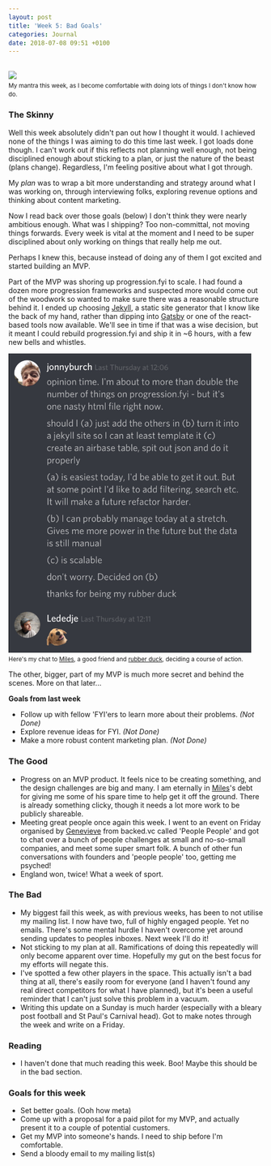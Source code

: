 ```yaml
---
layout: post
title: 'Week 5: Bad Goals'
categories: Journal
date: 2018-07-08 09:51 +0100
---
```


<br>
<img style="max-width: 30rem;" src="/assets/img/journal/tenor.gif">
<br>
<small>My mantra this week, as I become comfortable with doing lots of things I don't know how do.</small>

### The Skinny

Well this week absolutely didn't pan out how I thought it would. I achieved none of the things I was aiming to do this time last week. I got loads done though. I can't work out if this reflects not planning well enough, not being disciplined enough about sticking to a plan, or just the nature of the beast (plans change). Regardless, I'm feeling positive about what I got through.

My _plan_ was to wrap a bit more understanding and strategy around what I was working on, through interviewing folks, exploring revenue options and thinking about content marketing.

Now I read back over those goals (below) I don't think they were nearly ambitious enough. What was I shipping? Too non-committal, not moving things forwards. Every week is vital at the moment and I need to be super disciplined about only working on things that really help me out.

Perhaps I knew this, because instead of doing any of them I got excited and started building an MVP.

Part of the MVP was shoring up progression.fyi to scale. I had found a dozen more progression frameworks and suspected more would come out of the woodwork so wanted to make sure there was a reasonable structure behind it. I ended up choosing <a href="https://jekyllrb.com/">Jekyll</a>, a static site generator that I know like the back of my hand, rather than dipping into <a href="https://www.gatsbyjs.org/">Gatsby</a> or one of the react-based tools now available. We'll see in time if that was a wise decision, but it meant I could rebuild progression.fyi and ship it in ~6 hours, with a few new bells and whistles.

<img style="max-width: 30rem;" src="/assets/img/journal/mileschat.jpg">
<br>
<small>Here's my chat to <a href="https://twitter.com/_lededje">Miles</a>, a good friend and <a href="https://en.wikipedia.org/wiki/Rubber_duck_debugging">rubber duck</a>, deciding a course of action.</small>

The other, bigger, part of my MVP is much more secret and behind the scenes. More on that later...

**Goals from last week**
- Follow up with fellow 'FYI'ers to learn more about their problems. _(Not Done)_
- Explore revenue ideas for FYI.  _(Not Done)_
- Make a more robust content marketing plan.  _(Not Done)_

### The Good

- Progress on an MVP product. It feels nice to be creating something, and the design challenges are big and many. I am eternally in <a href="https://twitter.com/_lededje">Miles</a>'s debt for giving me some of his spare time to help get it off the ground. There is already something clicky, though it needs a lot more work to be publicly shareable.
- Meeting great people once again this week. I went to an event on Friday organised by <a href="https://twitter.com/genevievewastie">Genevieve</a> from backed.vc called 'People People' and got to chat over a bunch of people challenges at small and no-so-small companies, and meet some super smart folk. A bunch of other fun conversations with founders and 'people people' too, getting me psyched!
- England won, twice! What a week of sport.


### The Bad

- My biggest fail this week, as with previous weeks, has been to not utilise my mailing list. I now have two, full of highly engaged people. Yet no emails. There's some mental hurdle I haven't overcome yet around sending updates to peoples inboxes. Next week I'll do it!
- Not sticking to my plan at all. Ramifications of doing this repeatedly will only become apparent over time. Hopefully my gut on the best focus for my efforts will negate this.
- I've spotted a few other players in the space. This actually isn't a bad thing at all, there's easily room for everyone (and I haven't found any real direct competitors for what I have planned), but it's been a useful reminder that I can't just solve this problem in a vacuum.
- Writing this update on a Sunday is much harder (especially with a bleary post football and St Paul's Carnival head). Got to make notes through the week and write on a Friday.

### Reading

- I haven't done that much reading this week. Boo! Maybe this should be in the bad section.

### Goals for this week

- Set better goals. (Ooh how meta)
- Come up with a proposal for a paid pilot for my MVP, and actually present it to a couple of potential customers.
- Get my MVP into someone's hands. I need to ship before I'm comfortable.
- Send a bloody email to my mailing list(s)
